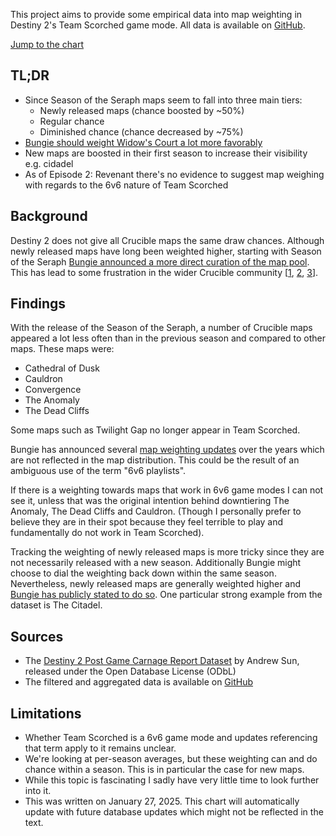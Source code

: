 ---
---

This project aims to provide some empirical data into map weighting in Destiny 2's Team Scorched game mode. All data is available on [GitHub](https://github.com/uniQIndividual/scorched.report/tree/main/public/data/science).

[Jump to the chart](#science-graph-1)

## TL;DR

- Since Season of the Seraph maps seem to fall into three main tiers:
  - Newly released maps (chance boosted by ~50%)
  - Regular chance
  - Diminished chance (chance decreased by ~75%)
- [Bungie should weight Widow's Court a lot more favorably](/science/map_rankings)
- New maps are boosted in their first season to increase their visibility e.g. cidadel
- As of Episode 2: Revenant there's no evidence to suggest map weighing with regards to the 6v6 nature of Team Scorched

## Background

Destiny 2 does not give all Crucible maps the same draw chances. Although newly released maps have long been weighted higher, starting with Season of the Seraph [Bungie announced a more direct curation of the map pool](https://destiny.bungie.org/bwu/430). This has lead to some frustration in the wider Crucible community [[1](https://www.reddit.com/r/DestinyTheGame/comments/x3f4bj/can_bungie_get_rid_of_map_weighting_in_pvp/), [2](https://www.reddit.com/r/DestinyTheGame/comments/vo6rer/3_out_of_23_crucible_maps_are_heavily_weighted_in/), [3](https://www.bungie.net/en/Forums/Post/263607264)].

## Findings

With the release of the Season of the Seraph, a number of Crucible maps appeared a lot less often than in the previous season and compared to other maps. These maps were:

- Cathedral of Dusk
- Cauldron
- Convergence
- The Anomaly
- The Dead Cliffs

Some maps such as Twilight Gap no longer appear in Team Scorched.

Bungie has announced several [map weighting updates](https://www.bungie.net/7/en/News/article/twid-07-25-2024) over the years which are not reflected in the map distribution. This could be the result of an ambiguous use of the term "6v6 playlists".

If there is a weighting towards maps that work in 6v6 game modes I can not see it, unless that was the original intention behind downtiering The Anomaly, The Dead Cliffs and Cauldron. (Though I personally prefer to believe they are in their spot because they feel terrible to play and fundamentally do not work in Team Scorched).

Tracking the weighting of newly released maps is more tricky since they are not necessarily released with a new season. Additionally Bungie might choose to dial the weighting back down within the same season. Nevertheless, newly released maps are generally weighted higher and [Bungie has publicly stated to do so](https://destiny.bungie.org/bwu/430). One particular strong example from the dataset is The Citadel.

## Sources

- The [Destiny 2 Post Game Carnage Report Dataset](https://d2.asun.co/pgcr.html) by Andrew Sun, released under the Open Database License (ODbL)
- The filtered and aggregated data is available on [GitHub](https://github.com/uniQIndividual/scorched.report/tree/main/public/data/science)

## Limitations

- Whether Team Scorched is a 6v6 game mode and updates referencing that term apply to it remains unclear.
- We're looking at per-season averages, but these weighting can and do chance within a season. This is in particular the case for new maps.
- While this topic is fascinating I sadly have very little time to look further into it.
- This was written on January 27, 2025. This chart will automatically update with future database updates which might not be reflected in the text.
